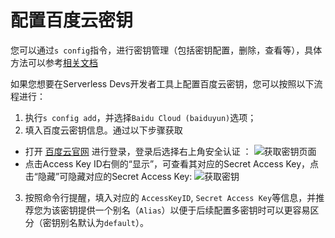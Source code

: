 # 配置百度云密钥



您可以通过`s config`指令，进行密钥管理（包括密钥配置，删除，查看等），具体方法可以参考[相关文档](http://www.serverless-devs.com/docs/command#config%E6%8C%87%E4%BB%A4)

如果您想要在Serverless Devs开发者工具上配置百度云密钥，您可以按照以下流程进行：

1. 执行`s config add`，并选择`Baidu Cloud (baiduyun)`选项；
2. 填入百度云密钥信息。通过以下步骤获取

  + 打开 [百度云官网](https://cloud.baidu.com/) 进行登录，登录后选择右上角安全认证 ： ![获取密钥页面](https://images.devsapp.cn/access/baidu-login.jpg)
  + 点击Access Key ID右侧的“显示”，可查看其对应的Secret Access Key，点击“隐藏”可隐藏对应的Secret Access Key: ![获取密钥](https://images.devsapp.cn/access/baidu-access.jpg)

3. 按照命令行提醒，填入对应的 `AccessKeyID`, `Secret Access Key`等信息，并推荐您为该密钥提供一个别名（`Alias`）以便于后续配置多密钥时可以更容易区分（密钥别名默认为`default`）。

